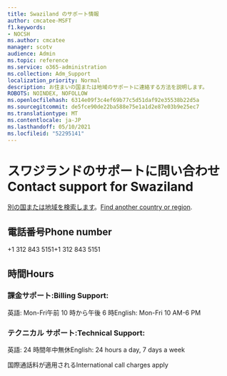 ```yaml
---
title: Swaziland のサポート情報
author: cmcatee-MSFT
f1.keywords:
- NOCSH
ms.author: cmcatee
manager: scotv
audience: Admin
ms.topic: reference
ms.service: o365-administration
ms.collection: Adm_Support
localization_priority: Normal
description: お住まいの国または地域のサポートに連絡する方法を説明します。
ROBOTS: NOINDEX, NOFOLLOW
ms.openlocfilehash: 6314e09f3c4ef69b77c5d51daf92e35538b22d5a
ms.sourcegitcommit: de5fce90de22ba588e75e1a1d2e87e03b9e25ec7
ms.translationtype: MT
ms.contentlocale: ja-JP
ms.lasthandoff: 05/10/2021
ms.locfileid: "52295141"
---
```

# <a name="contact-support-for-swaziland"></a><span data-ttu-id="4eb22-103">スワジランドのサポートに問い合わせ</span><span class="sxs-lookup"><span data-stu-id="4eb22-103">Contact support for Swaziland</span></span>

<span data-ttu-id="4eb22-104">[別の国または地域を検索します](../../business-video/get-help-support.md)。</span><span class="sxs-lookup"><span data-stu-id="4eb22-104">[Find another country or region](../../business-video/get-help-support.md).</span></span>

## <a name="phone-number"></a><span data-ttu-id="4eb22-105">電話番号</span><span class="sxs-lookup"><span data-stu-id="4eb22-105">Phone number</span></span>
<span data-ttu-id="4eb22-106">+1 312 843 5151</span><span class="sxs-lookup"><span data-stu-id="4eb22-106">+1 312 843 5151</span></span>

## <a name="hours"></a><span data-ttu-id="4eb22-107">時間</span><span class="sxs-lookup"><span data-stu-id="4eb22-107">Hours</span></span>
### <a name="billing-support"></a><span data-ttu-id="4eb22-108">課金サポート:</span><span class="sxs-lookup"><span data-stu-id="4eb22-108">Billing Support:</span></span>

<span data-ttu-id="4eb22-109">英語: Mon-Fri午前 10 時から午後 6 時</span><span class="sxs-lookup"><span data-stu-id="4eb22-109">English: Mon-Fri 10 AM-6 PM</span></span>

### <a name="technical-support"></a><span data-ttu-id="4eb22-110">テクニカル サポート:</span><span class="sxs-lookup"><span data-stu-id="4eb22-110">Technical Support:</span></span>

<span data-ttu-id="4eb22-111">英語: 24 時間年中無休</span><span class="sxs-lookup"><span data-stu-id="4eb22-111">English: 24 hours a day, 7 days a week</span></span>

<span data-ttu-id="4eb22-112">国際通話料が適用される</span><span class="sxs-lookup"><span data-stu-id="4eb22-112">International call charges apply</span></span>
